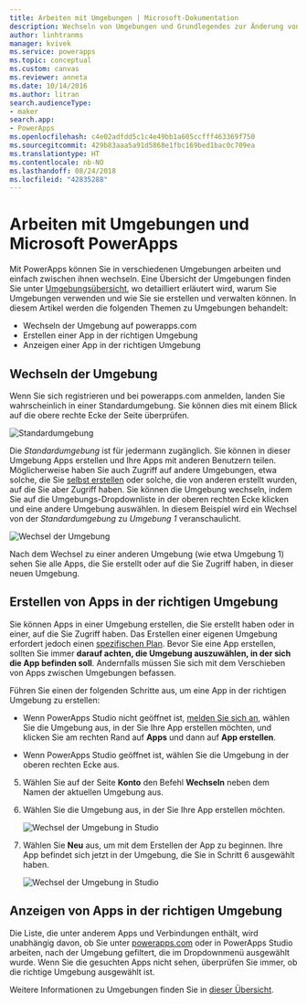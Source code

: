 ```yaml
---
title: Arbeiten mit Umgebungen | Microsoft-Dokumentation
description: Wechseln von Umgebungen und Grundlegendes zur Änderung von Inhalten auf Seiten.
author: linhtranms
manager: kvivek
ms.service: powerapps
ms.topic: conceptual
ms.custom: canvas
ms.reviewer: anneta
ms.date: 10/14/2016
ms.author: litran
search.audienceType:
- maker
search.app:
- PowerApps
ms.openlocfilehash: c4e02adfdd5c1c4e49bb1a605ccfff463369f750
ms.sourcegitcommit: 429b83aaa5a91d5868e1fbc169bed1bac0c709ea
ms.translationtype: HT
ms.contentlocale: nb-NO
ms.lasthandoff: 08/24/2018
ms.locfileid: "42835288"
---
```

# <a name="working-with-environments-and-microsoft-powerapps"></a>Arbeiten mit Umgebungen und Microsoft PowerApps
Mit PowerApps können Sie in verschiedenen Umgebungen arbeiten und einfach zwischen ihnen wechseln. Eine Übersicht der Umgebungen finden Sie unter [Umgebungsübersicht](../../administrator/environments-overview.md), wo detailliert erläutert wird, warum Sie Umgebungen verwenden und wie Sie sie erstellen und verwalten können. In diesem Artikel werden die folgenden Themen zu Umgebungen behandelt:

* Wechseln der Umgebung auf powerapps.com
* Erstellen einer App in der richtigen Umgebung
* Anzeigen einer App in der richtigen Umgebung

## <a name="switch-the-environment"></a>Wechseln der Umgebung
Wenn Sie sich registrieren und bei powerapps.com anmelden, landen Sie wahrscheinlich in einer Standardumgebung. Sie können dies mit einem Blick auf die obere rechte Ecke der Seite überprüfen.

![Standardumgebung](./media/working-with-environments/env-dropdown.png)

Die *Standardumgebung* ist für jedermann zugänglich. Sie können in dieser Umgebung Apps erstellen und Ihre Apps mit anderen Benutzern teilen. Möglicherweise haben Sie auch Zugriff auf andere Umgebungen, etwa solche, die Sie [selbst erstellen](../../administrator/environments-administration.md) oder solche, die von anderen erstellt wurden, auf die Sie aber Zugriff haben. Sie können die Umgebung wechseln, indem Sie auf die Umgebungs-Dropdownliste in der oberen rechten Ecke klicken und eine andere Umgebung auswählen. In diesem Beispiel wird ein Wechsel von der *Standardumgebung* zu *Umgebung 1* veranschaulicht.

![Wechsel der Umgebung](./media/working-with-environments/switch-env.png)

Nach dem Wechsel zu einer anderen Umgebung (wie etwa Umgebung 1) sehen Sie alle Apps, die Sie erstellt oder auf die Sie Zugriff haben, in dieser neuen Umgebung.

## <a name="create-apps-in-the-right-environment"></a>Erstellen von Apps in der richtigen Umgebung
Sie können Apps in einer Umgebung erstellen, die Sie erstellt haben oder in einer, auf die Sie Zugriff haben. Das Erstellen einer eigenen Umgebung erfordert jedoch einen [spezifischen Plan](../../administrator/pricing-billing-skus.md). Bevor Sie eine App erstellen, sollten Sie immer **darauf achten, die Umgebung auszuwählen, in der sich die App befinden soll**. Andernfalls müssen Sie sich mit dem Verschieben von Apps zwischen Umgebungen befassen.

Führen Sie einen der folgenden Schritte aus, um eine App in der richtigen Umgebung zu erstellen:

- Wenn PowerApps Studio nicht geöffnet ist, [melden Sie sich an](http://web.powerapps.com?utm_source=padocs&utm_medium=linkinadoc&utm_campaign=referralsfromdoc), wählen Sie die Umgebung aus, in der Sie Ihre App erstellen möchten, und klicken Sie am rechten Rand auf **Apps** und dann auf **App erstellen**.

- Wenn PowerApps Studio geöffnet ist, wählen Sie die Umgebung in der oberen rechten Ecke aus.

5. Wählen Sie auf der Seite **Konto** den Befehl **Wechseln** neben dem Namen der aktuellen Umgebung aus.

6. Wählen Sie die Umgebung aus, in der Sie Ihre App erstellen möchten.

    ![Wechsel der Umgebung in Studio](./media/working-with-environments/studio-env-dropdown2.PNG)

7. Wählen Sie **Neu** aus, um mit dem Erstellen der App zu beginnen. Ihre App befindet sich jetzt in der Umgebung, die Sie in Schritt 6 ausgewählt haben.

    ![Wechsel der Umgebung in Studio](./media/working-with-environments/new-app.PNG)

## <a name="view-apps-in-the-right-environment"></a>Anzeigen von Apps in der richtigen Umgebung
Die Liste, die unter anderem Apps und Verbindungen enthält, wird unabhängig davon, ob Sie unter [powerapps.com](http://web.powerapps.com?utm_source=padocs&utm_medium=linkinadoc&utm_campaign=referralsfromdoc) oder in PowerApps Studio arbeiten, nach der Umgebung gefiltert, die im Dropdownmenü ausgewählt wurde. Wenn Sie die gesuchten Apps nicht sehen, überprüfen Sie immer, ob die richtige Umgebung ausgewählt ist.

Weitere Informationen zu Umgebungen finden Sie in [dieser Übersicht](../../administrator/environments-overview.md).
